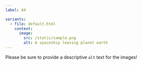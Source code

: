 ```yaml
---
label: A4

variants:
  - file: default.html
    context:
      image:
        src: /static/sample.png
        alt: A spaceship leaving planet earth
---
```

Please be sure to provide a descriptive `alt` text for the images!
